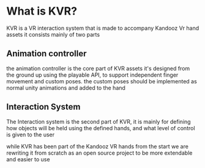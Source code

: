 # What is KVR?

KVR is a VR interaction system that is made to accompany Kandooz Vr hand assets
it consists mainly of two parts

Animation controller
---
the animation controller is the core part of KVR assets it's designed from the ground up using the playable API, to support independent finger movement and custom poses.
the custom poses should be implemented as normal unity animations and added to the hand

Interaction System
---
The Interaction system is the second part of KVR, it is mainly for defining how objects will be held using the defined hands, and what level of control is given to the user


while KVR has been part of the Kandooz VR hands from the start we are rewriting it from scratch as an open source project to be more extendable and easier to use
